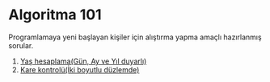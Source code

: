 # Algoritma 101
Programlamaya yeni başlayan kişiler için alıştırma yapma amaçlı hazırlanmış sorular.

1. [Yaş hesaplama(Gün, Ay ve Yıl duyarlı)](Sorular/001_yas_hesaplama.md)
2. [Kare kontrolü(İki boyutlu düzlemde)](Sorular/002_kare_kontrolu.md)